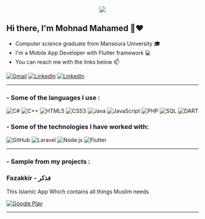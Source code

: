 <div align="center">
	<img src="https://media.giphy.com/media/gYTnmOlwuvomHHMfgW/giphy.gif">
</div>

<h2> Hi there, I'm Mohnad Mahamed 👋❤️ </h2>

- Computer science graduate from Mansoura University 🎓
- I'm a Mobile App Developer with Flutter framework 💻
- You can reach me with the links below :mailbox:

[![Gmail](https://img.shields.io/badge/-GMAIL-D14836?style=for-the-badge&logo=gmail&logoColor=white)](mailto:mohnadmahamed7777@gmail.com)
[![LinkedIn](https://img.shields.io/badge/-LINKEDIN-0077B5?style=for-the-badge&logo=linkedin&logoColor=white)](https://www.linkedin.com/in/mohnad-mahamed/)
[![LinkedIn](https://img.shields.io/badge/Facebook-4267B2.svg?style=for-the-badge&logo=facebook&logoColor=white)](https://web.facebook.com/profile.php?id=100008110367013)

<hr>
<h3> - Some of the languages I use : </h3>

![C#](https://img.shields.io/badge/-C#-000000?style=flat&logo=c%2B%2B)
![C++](https://img.shields.io/badge/-C++-000000?style=flat&logo=c%2B%2B)
![HTML5](https://img.shields.io/badge/-HTML5-000000?style=flat&logo=html5)
![CSS3](https://img.shields.io/badge/-CSS3-000000?style=flat&logo=CSS3)
![Java](https://img.shields.io/badge/-java-000000?style=flat&logo=java)
![JavaScript](https://img.shields.io/badge/-JavaScript-000000?style=flat&logo=javascript)
![PHP](https://img.shields.io/badge/-PHP-000000?style=flat&logo=PHP)
![SQL](https://img.shields.io/badge/-SQL-000000?style=flat&logo=postgresql)
![DART](https://img.shields.io/badge/-DART-000000?style=flat&logo=DART)


<h3> - Some of the technologies I have worked with: </h3>

![GitHub](https://img.shields.io/badge/-GitHub-222222?style=flat&logo=github&logoColor=181717)
![Laravel](https://img.shields.io/badge/-Laravel-222222?style=flat&logo=Laravel&logoColor=FCC624)
![Node.js](https://img.shields.io/badge/-Node.js-222222?style=flat&logo=node.js&logoColor=339933)
![Flutter](https://img.shields.io/badge/-Flutter-222222?style=flat&logo=Flutter&logoColor=61DAFB)
<hr>
<h3> - Sample from my projects : </h3>


### Fazakkir - فذكر <br>
This Islamic App Which contains all things Muslim needs

<p><a href="https://play.google.com/store/apps/details?id=com.mohnad.fazakkir" target="_blank"><img alt="Google Play" src="https://img.shields.io/badge/Get%20it%20on%20google%20play-blue.svg?style=for-the-badge&logo=google-play" /></a> 
<hr>

